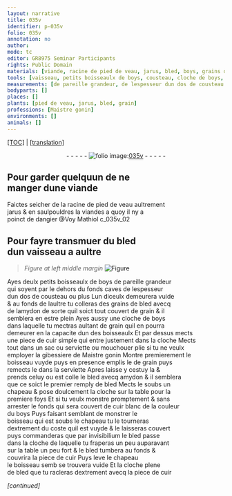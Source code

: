 ```yaml
---
layout: narrative
title: 035v
identifier: p-035v
folio: 035v
annotation: no
author:
mode: tc
editor: GR8975 Seminar Participants
rights: Public Domain
materials: [viande, racine de pied de veau, jarus, bled, boys, grains de bled, amydon, grain, cuir, cuir blanc]
tools: [vaisseau, petits boisseaulx de boys, cousteau, cloche de boys, piece de cuir, cloche, sac, serviette, mouchouer plie, gibessiere de Maistre gonin, boisseau, chapeau, table, cuir blanc de la couleur du boys]
measurements: [de pareille grandeur, de lespesseur dun dos de cousteau ou plus, en la capacite dun des boisseaulx]
bodyparts: []
places: []
plants: [pied de veau, jarus, bled, grain]
professions: [Maistre gonin]
environments: []
animals: []
---
```


 <p><a href="{{ site.baseurl }}/diplomatic/">[TOC]</a> | <a href="{{ site.baseurl }}/texts/p-035v_tl/" target="_blank">[translation]</a></p><div class="folio" align="center">- - - - - <a href="http://gallica.bnf.fr/ark:/12148/btv1b10500001g/f76.image" target="_blank"><img src="https://cu-mkp.github.io/2017-workshop-edition/assets/photo-icon.png" alt="folio image: " style="display:inline-block; margin-bottom:-3px;"/>035v</a> - - - - - </div>  
  

## Pour garder quelquun de ne<br/> manger dune <span class="m">viande</span>

 
Faictes seicher de la <span class="m">racine de <span class="pa">pied de veau</span></span> aultrem<span class="exp">ent</span><br/> <span class="m"><span class="pa">jarus</span></span> & en saulpouldres la <span class="m">viande</span><span class="del">s</span> a quoy il ny a<br/> poinct de dangier @Voy <span class="pn">Mathiol</span>
c_035v_02 
 
  

## Pour fayre transmuer du <span class="m"><span class="pa">bled</span></span><br/> dun <span class="tl">vaisseau</span> a aultre

 
> *Figure*
> *at left middle margin*
> <a href="https://drive.google.com/open?id=0B9-oNrvWdlO5WEY2UUhMRTg4Y00" target="_blank"><img src="https://cu-mkp.github.io/GR8975-edition/assets/photo-icon.png" alt="Figure" style="display:inline-block; margin-bottom:-3px;"/></a>
 
Ayes deulx <span class="tl">petits boisseaulx de <span class="m">boys</span></span> <span class="ms">de pareille grandeur</span><br/> qui soyent par le dehors du fonds caves <span class="ms">de lespesseur<br/> dun dos de <span class="tl">cousteau</span> ou plus</span> Lun diceulx demeurera vuide<br/> & au fonds de laultre tu colleras des <span class="m">grains de <span class="pa">bled</span></span> avecq<br/> de l<span class="m">amydon</span> de sorte quil soict tout couvert de <span class="m"><span class="pa">grain</span></span> & il<br/> semblera en estre plein Ayes aussy une <span class="tl">cloche de <span class="m">boys</span></span><br/> dans laquelle tu mectras aultant de <span class="m"><span class="pa">grain</span></span> quil en pourra<br/> demeurer <span class="ms">en la capacite dun des boisseaulx</span> Et par dessus mects<br/> une <span class="tl">piece de <span class="m">cuir</span></span> simple qui entre justem<span class="exp">ent</span> dans la <span class="tl">cloche</span> Mects<br/> tout dans un <span class="tl">sac</span> ou <span class="tl">serviette</span> ou <span class="tl">mouchouer plie</span> si tu ne veulx<br/> employer la <span class="tl">gibessiere de <span class="pro">M<span class="exp">aistr</span>e gonin</span></span> Montre premierem<span class="exp">ent</span> le<br/> <span class="tl">boisseau</span> vuyde puys en presence emplis le de <span class="m"><span class="pa">grain</span></span> puys<br/> remects le dans la <span class="tl">serviette</span> Apres laisse y cestuy la &<br/> prends celuy ou est colle <span class="del">le</span> <span class="m"><span class="pa">bled</span></span> avecq <span class="m">amydon</span> & il semblera<br/> que ce soict le premier remply de <span class="m"><span class="pa">bled</span></span> Mects le soubs un<br/> <span class="tl">chapeau</span> & pose doulcem<span class="exp">ent</span> la <span class="tl">cloche</span> sur la <span class="tl">table</span> pour la<br/> premiere foys Et si tu veulx monstre promptem<span class="exp">ent</span> & sans<br/> arrester le fonds qui sera couvert de <span class="tl"><span class="m">cuir blanc</span> de la couleur<br/> du <span class="m">boys</span></span> Puys faisant semblant de monstrer le<br/> <span class="tl">boisseau</span> qui est soubs le <span class="tl">chapeau</span> tu le tourneras<br/> dextrem<span class="exp">ent</span> du coste quil est vuyde & le laisseras couvert<br/> puys commanderas que par invisibilium le <span class="m"><span class="pa">bled</span></span> passe<br/> dans la <span class="tl">cloche</span> de laquelle tu fraperas un peu auparava<span class="exp">n</span>t<br/> sur la <span class="tl">table</span> un peu fort & le <span class="m"><span class="pa">bled</span></span> tumbera au fonds &<br/> couvrira la <span class="tl">piece de <span class="m">cuir</span></span> Puys leve le <span class="tl">chapeau</span><br/> le <span class="tl">boisseau</span> <span class="del">semb</span> se trouvera vuide Et la <span class="tl">cloche</span> plene<br/> de <span class="m"><span class="pa">bled</span></span> que tu racleras dextrem<span class="exp">ent</span> avecq la <span class="tl">piece de <span class="m">cuir</span></span> 
 
*[continued]*
 
 